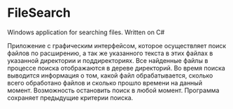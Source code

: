 FileSearch
==========

Windows application for searching files. Written on C#

Приложение с графическим интерфейсом, которое осуществляет поиск 
файлов по расширению, а так же указанного текста в этих файлах в указанной директории
и поддиректориях. Все найденные файлы в процессе поиска отображаются в дереве директорий.
Во время поиска выводится информация о том, какой файл обрабатывается, 
сколько всего обработано файлов и сколько прошло времени на данный момент. 
Возможность остановить поиск в любой момент.
Программа сохраняет предыдущие критерии поиска.
